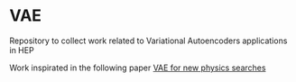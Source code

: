 # VAE
Repository to collect work related to Variational Autoencoders applications in HEP 

Work inspirated in the following paper 
[VAE for new physics searches](https://arxiv.org/abs/1811.10276)
